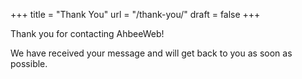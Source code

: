 +++
title = "Thank You"
url = "/thank-you/"
draft = false
+++

Thank you for contacting AhbeeWeb!  

We have received your message and will get back to you as soon as possible.
